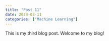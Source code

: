 ```yaml
---
title: "Post 11"
date: 2024-03-11
categories: ["Machine Learning"]
---
```


This is my third blog post. Welcome to my blog!
